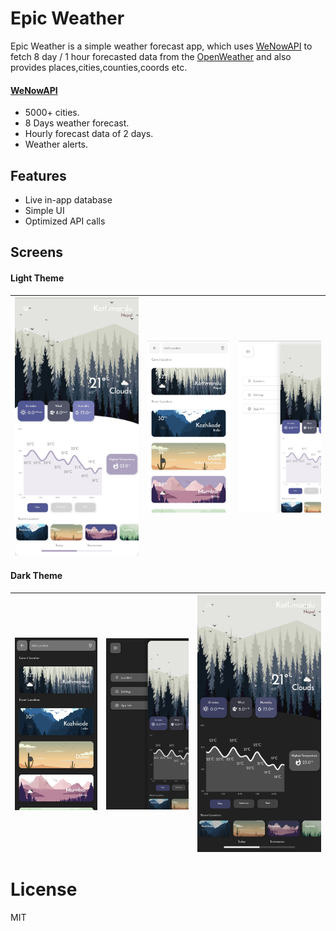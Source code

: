 
# Epic Weather
Epic Weather is a simple weather forecast app, which uses [WeNowAPI](https://we-now.herokuapp.com/) to fetch 8 day / 1 hour forecasted data from the [OpenWeather](https://openweathermap.org/) and also provides places,cities,counties,coords etc.
#### [WeNowAPI](https://github.com/xidhu/weNow-API/)



* 5000+ cities.
* 8 Days weather forecast.
* Hourly forecast data of 2 days.
* Weather alerts.

## Features
* Live in-app database
* Simple UI
* Optimized API calls


## Screens


#### Light Theme



|<img align="left" alt="Splash Screen" src="https://raw.githubusercontent.com/xidhu/weNow-App/master/lib/assets/repo/main_light.jpg?token=APOIDJEVSLIIKPKRKS6NECDAV6QGG" width="300px" />|<img align="left" alt="Main Screen" src="https://raw.githubusercontent.com/xidhu/weNow-App/master/lib/assets/repo/loc_light.jpg?token=APOIDJBQ37ZLHILX5BS2P73AV6QQK" width="200px" /> |<img align="left" alt="Location Screen" src="https://raw.githubusercontent.com/xidhu/weNow-App/master/lib/assets/repo/side_light.jpg?token=APOIDJFMQWEOWR4GML2A4WTAV6QTU" width="200px" />|
|--|--|--|



#### Dark Theme

  |  <img align="left" alt="Main Screen" src="https://raw.githubusercontent.com/xidhu/weNow-App/master/lib/assets/repo/loc_dark.jpg?token=APOIDJBEIJ2YJLHICFYP5JLAV6Q3E" width="200px" />  |<img align="left" alt="Location Screen" src="https://raw.githubusercontent.com/xidhu/weNow-App/master/lib/assets/repo/side_dark.jpg?token=APOIDJAX5YWT3LHVIDTYMJTAV6RA6" width="200px" />|<img align="left" alt="Splash Screen" src="https://raw.githubusercontent.com/xidhu/weNow-App/master/lib/assets/repo/main_dark.jpg?token=APOIDJA46ANXYB2QTGV6VJTAV6Q4Y" width="300px" />|
|--|--|--|











# License

MIT 

[5]: https://github.com/xidhu/xidhu/blob/main/CONTRIBUTING.md
[6]: https://github.com/xidhu/weNow-App/issues
